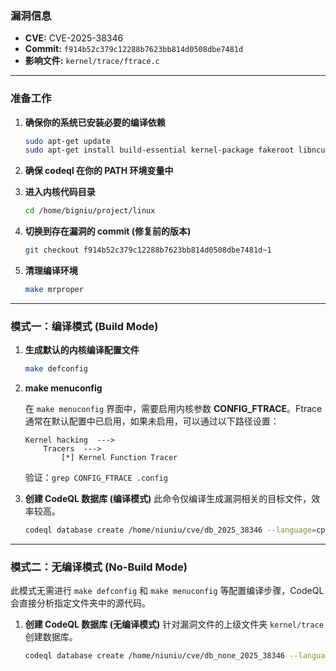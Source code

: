 ### **漏洞信息**

*   **CVE:** CVE-2025-38346
*   **Commit:** `f914b52c379c12288b7623bb814d0508dbe7481d`
*   **影响文件:** `kernel/trace/ftrace.c`

---

### **准备工作**

1.  **确保你的系统已安装必要的编译依赖**

    ```bash
    sudo apt-get update
    sudo apt-get install build-essential kernel-package fakeroot libncurses5-dev libssl-dev ccache flex bison libelf-dev clang llvm
    ```

2.  **确保 codeql 在你的 PATH 环境变量中**

3.  **进入内核代码目录**

    ```bash
    cd /home/bigniu/project/linux
    ```

4.  **切换到存在漏洞的 commit (修复前的版本)**

    ```bash
    git checkout f914b52c379c12288b7623bb814d0508dbe7481d~1
    ```

5.  **清理编译环境**

    ```bash
    make mrproper
    ```

---

### **模式一：编译模式 (Build Mode)**

1.  **生成默认的内核编译配置文件**

    ```bash
    make defconfig
    ```

2.  **make menuconfig**

    在 `make menuconfig` 界面中，需要启用内核参数 **CONFIG_FTRACE**。Ftrace 通常在默认配置中已启用，如果未启用，可以通过以下路径设置：

    ```text
    Kernel hacking  --->
        Tracers  --->
            [*] Kernel Function Tracer
    ```

    验证：`grep CONFIG_FTRACE .config`

3.  **创建 CodeQL 数据库 (编译模式)**
    此命令仅编译生成漏洞相关的目标文件，效率较高。

    ```bash
    codeql database create /home/niuniu/cve/db_2025_38346 --language=cpp --command="make CC=clang-15 LLVM=1 kernel/trace/ftrace.o"
    ```

---

### **模式二：无编译模式 (No-Build Mode)**

此模式无需进行 `make defconfig` 和 `make menuconfig` 等配置编译步骤，CodeQL 会直接分析指定文件夹中的源代码。

1.  **创建 CodeQL 数据库 (无编译模式)**
    针对漏洞文件的上级文件夹 `kernel/trace` 创建数据库。

    ```bash
    codeql database create /home/niuniu/cve/db_none_2025_38346 --language=cpp --source-root=/home/niuniu/linux/kernel/trace --build-mode=none
    ```